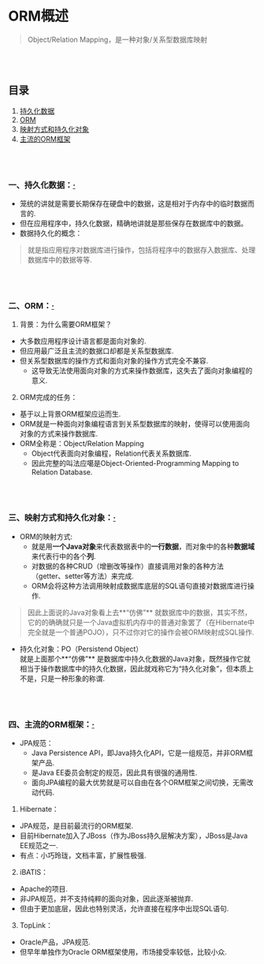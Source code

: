 # ORM概述
> Object/Relation Mapping，是一种对象/关系型数据库映射

<br><br>

## 目录
1. [持久化数据](#一持久化数据)
2. [ORM](#二orm)
3. [映射方式和持久化对象](#三映射方式和持久化对象)
4. [主流的ORM框架](#四主流的orm框架)


<br><br>

### 一、持久化数据：[·](#目录)
- 笼统的讲就是需要长期保存在硬盘中的数据，这是相对于内存中的临时数据而言的.
- 但在应用程序中，持久化数据，精确地讲就是那些保存在数据库中的数据。
- 数据持久化的概念：

> 就是指应用程序对数据库进行操作，包括将程序中的数据存入数据库、处理数据库中的数据等等.

<br><br>

### 二、ORM：[·](#目录)
1. 背景：为什么需要ORM框架？
  - 大多数应用程序设计语言都是面向对象的.
  - 但应用最广泛且主流的数据口却都是关系型数据库.
  - 但关系型数据库的操作方式和面向对象的操作方式完全不兼容.
    - 这导致无法使用面向对象的方式来操作数据库，这失去了面向对象编程的意义.
2. ORM完成的任务：
  - 基于以上背景ORM框架应运而生.
  - ORM就是一种面向对象编程语言到关系型数据库的映射，使得可以使用面向对象的方式来操作数据库.
  - ORM全称是：Object/Relation Mapping
    - Object代表面向对象编程，Relation代表关系数据库.
    - 因此完整的叫法应噶是Object-Oriented-Programming Mapping to Relation Database.

<br><br>

### 三、映射方式和持久化对象：[·](#目录)
- ORM的映射方式:
  - 就是用**一个Java对象**来代表数据表中的**一行数据**，而对象中的各种**数据域**来代表行中的各个**列**.
  - 对数据的各种CRUD（增删改等操作）直接调用对象的各种方法（getter、setter等方法）来完成.
  - ORM会将这种方法调用映射成数据库底层的SQL语句直接对数据库进行操作.

> 因此上面说的Java对象看上去**“仿佛”** 就数据库中的数据，其实不然，它的的确确就只是一个Java虚拟机内存中的普通对象罢了（在Hibernate中完全就是一个普通POJO），只不过你对它的操作会被ORM映射成SQL操作.

- 持久化对象：PO（Persistend Object）<br>
就是上面那个**“仿佛”** 是数据库中持久化数据的Java对象，既然操作它就相当于操作数据库中的持久化数据，因此就戏称它为“持久化对象”，但本质上不是，只是一种形象的称谓.

<br><br>

### 四、主流的ORM框架：[·](#目录)
- JPA规范：
  - Java Persistence API，即Java持久化API，它是一组规范，并非ORM框架产品.
  - 是Java EE委员会制定的规范，因此具有很强的通用性.
  - 面向JPA编程的最大优势就是可以自由在各个ORM框架之间切换，无需改动代码.


1. Hibernate：
  - JPA规范，是目前最流行的ORM框架.
  - 目前Hibernate加入了JBoss（作为JBoss持久层解决方案），JBoss是Java EE规范之一.
  - 有点：小巧玲珑，文档丰富，扩展性极强.
2. iBATIS：
  - Apache的项目.
  - 非JPA规范，并不支持纯粹的面向对象，因此逐渐被抛弃.
  - 但由于更加底层，因此也特别灵活，允许直接在程序中出现SQL语句.
3. TopLink：
  - Oracle产品，JPA规范.
  - 但早年单独作为Oracle ORM框架使用，市场接受率较低，比较小众.
